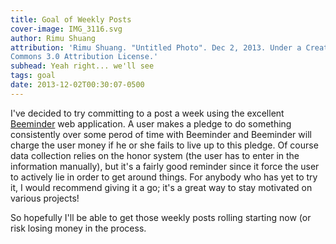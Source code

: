 ```yaml
---
title: Goal of Weekly Posts
cover-image: IMG_3116.svg
author: Rimu Shuang
attribution: 'Rimu Shuang. "Untitled Photo". Dec 2, 2013. Under a Creative
Commons 3.0 Attribution License.'
subhead: Yeah right... we'll see
tags: goal
date: 2013-12-02T00:30:07-0500
---
```


I've decided to try committing to a post a week using the excellent
[Beeminder](http://www.beeminder.com "Beeminder") web application.  A user makes
a pledge to do something consistently over some perod of time with Beeminder and
Beeminder will charge the user money if he or she fails to live up to this
pledge.  Of course data collection relies on the honor system (the user has to
enter in the information manually), but it's a fairly good reminder since it
force the user to actively lie in order to get around things.  For anybody who
has yet to try it, I would recommend giving it a go; it's a great way to stay
motivated on various projects!

So hopefully I'll be able to get those weekly posts rolling starting now (or
risk losing money in the process. 
